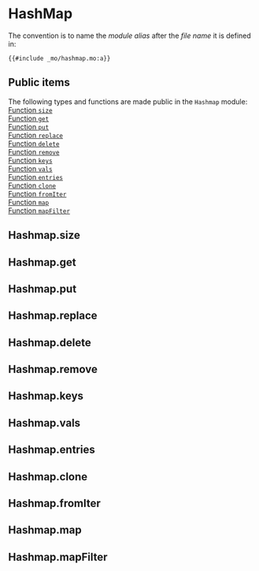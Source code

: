# HashMap
The convention is to name the *module alias* after the *file name* it is defined in:

```motoko
{{#include _mo/hashmap.mo:a}}
```

## Public items
The following types and functions are made public in the `Hashmap` module:    
[Function `size`](#hashmapsize)  
[Function `get`](#hashmapget)  
[Function `put`](#hashmapput)  
[Function `replace`](#hashmapreplace)  
[Function `delete`](#hashmapdelete)  
[Function `remove`](#hashmapremove)  
[Function `keys`](#hashmapkeys)  
[Function `vals`](#hashmapvals)  
[Function `entries`](#hashmapentries)  
[Function `clone`](#hashmapclone)  
[Function `fromIter`](#hashmapfromiter)  
[Function `map`](#hashmapmap)  
[Function `mapFilter`](#hashmapmapfilter)  


## Hashmap.size


## Hashmap.get


## Hashmap.put


## Hashmap.replace


## Hashmap.delete


## Hashmap.remove


## Hashmap.keys


## Hashmap.vals


## Hashmap.entries


## Hashmap.clone


## Hashmap.fromIter


## Hashmap.map


## Hashmap.mapFilter

